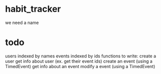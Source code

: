 # habit_tracker

we need a name

# todo

users indexed by names
events indexed by ids
functions to write:
    create a user
    get info about user (ex. get their event ids)
    create an event (using a TimedEvent)
    get info about an event
    modify a event (using a TimedEvent)